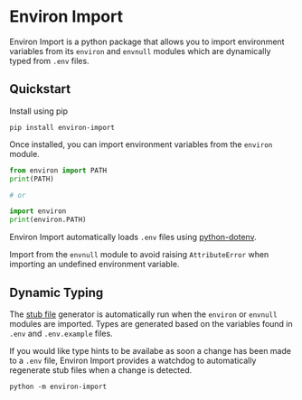 # Environ Import

Environ Import is a python package that allows you to import environment variables from its `environ` and `envnull` modules which are dynamically typed from `.env` files.

## Quickstart

Install using pip

```
pip install environ-import
```

Once installed, you can import environment variables from the `environ` module.

```py
from environ import PATH
print(PATH)

# or

import environ
print(environ.PATH)
```

Environ Import automatically loads `.env` files using [python-dotenv](https://github.com/theskumar/python-dotenv).

Import from the `envnull` module to avoid raising `AttributeError` when importing an undefined environment variable.

## Dynamic Typing

The [stub file](https://peps.python.org/pep-0484/#stub-files) generator is automatically run when the `environ` or `envnull` modules are imported. Types are generated based on the variables found in `.env` and `.env.example` files.

If you would like type hints to be availabe as soon a change has been made to a `.env` file, Environ Import provides a watchdog to automatically regenerate stub files when a change is detected.

```
python -m environ-import
```
